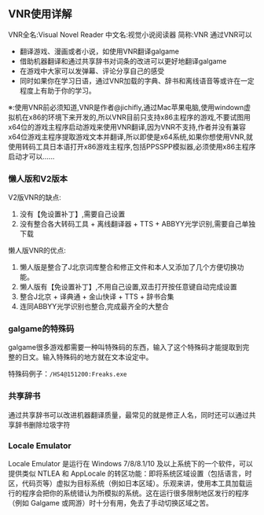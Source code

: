 ## VNR使用详解
VNR全名:Visual Novel Reader
中文名:视觉小说阅读器 简称:VNR 
通过VNR可以
 - 翻译游戏、漫画或者小说，如使用VNR翻译galgame
 - 借助机器翻译和通过共享辞书对词条的改进可以更好地翻译galgame
 - 在游戏中大家可以发弹幕、评论分享自己的感受
 - 同时如果你在学习日语，通过VNR加载的字典、辞书和离线语音等或许在一定程度上有助于你的学习。

※:使用VNR前必须知道,VNR是作者@jichifly,通过Mac苹果电脑,使用windown虚拟机在x86的环境下来开发的,所以VNR目前只支持x86主程序的游戏,不要试图用x64位的游戏主程序启动游戏来使用VNR翻译,因为VNR不支持,作者并没有兼容x64位游戏主程序提取游戏文本并翻译,所以即使是x64系统,如果你想使用VNR,就使用转码工具日本语打开x86游戏主程序,包括PPSSPP模拟器,必须使用x86主程序启动才可以......

### 懒人版和V2版本
V2版VNR的缺点:
1. 没有【免设置补丁】,需要自己设置
2. 没有整合各大转码工具 + 离线翻译器 + TTS + ABBYY光学识别,需要自己单独下载

懒人版VNR的优点:
1. 懒人版是整合了J北京词库整合和修正文件和本人又添加了几个方便切换功能。
2. 懒人版有【免设置补丁】,不用自己设置,双击打开按任意键自动完成设置
3. 整合J北京 + 译典通 + 金山快译 + TTS + 辞书合集
4. 连同ABBYY光学识别也整合,完成最齐全的大整合

### galgame的特殊码
galgame很多游戏都需要一种叫特殊码的东西，输入了这个特殊码才能提取到完整的日文。输入特殊码的地方就在文本设定中。

特殊码例子：`/HS4@151200:Freaks.exe`

### 共享辞书
通过共享辞书可以改进机器翻译质量，最常见的就是修正人名，同时还可以通过共享辞书删除垃圾字符

### Locale Emulator
Locale Emulator 是运行在 Windows 7/8/8.1/10 及以上系统下的一个软件，可以提供类似 NTLEA 和 AppLocale 的转区功能：即将系统区域设置（包括语言，时区，代码页等）虚拟为目标系统（例如日本区域）。乐观来讲，使用本工具加载运行的程序会把你的系统错认为所模拟的系统。这在运行很多限制地区发行的程序（例如 Galgame 或网游）时十分有用，免去了手动切换区域之苦。
